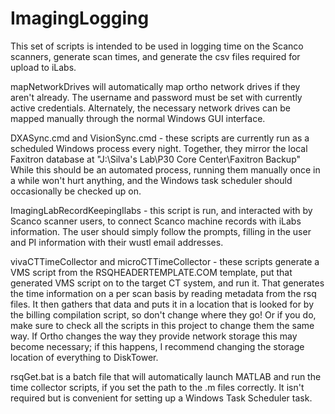 # ImagingLogging

This set of scripts is intended to be used in logging time on the Scanco scanners, generate scan times, and generate the csv files required for upload to iLabs. 

mapNetworkDrives will automatically map ortho network drives if they aren't already. The username and password must be set with currently active credentials. Alternately, the necessary network drives can be mapped manually through the normal Windows GUI interface.

DXASync.cmd and VisionSync.cmd - these scripts are currently run as a scheduled Windows process every night. Together, they mirror the local Faxitron database at "J:\Silva's Lab\P30 Core Center\Faxitron Backup"  While this should be an automated process, running them manually once in a while won't hurt anything, and the Windows task scheduler should occasionally be checked up on.

ImagingLabRecordKeepingIlabs - this script is run, and interacted with by Scanco scanner users, to connect Scanco machine records with iLabs information. The user should simply follow the prompts, filling in the user and PI information with their wustl email addresses.

vivaCTTimeCollector and microCTTimeCollector - these scripts generate a VMS script from the RSQHEADERTEMPLATE.COM template, put that generated VMS script on to the target CT system, and run it. That generates the time information on a per scan basis by reading metadata from the rsq files. It then gathers that data and puts it in a location that is looked for by the billing compilation script, so don't change where they go! Or if you do, make sure to check all the scripts in this project to change them the same way. If Ortho changes the way they provide network storage this may become necessary; if this happens, I recommend changing the storage location of everything to DiskTower.

rsqGet.bat is a batch file that will automatically launch MATLAB and run the time collector scripts, if you set the path to the .m files correctly. It isn't required but is convenient for setting up a Windows Task Scheduler task.
